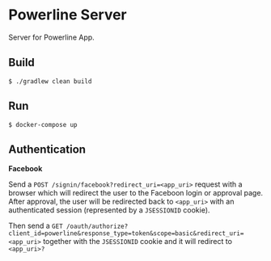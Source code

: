 # Powerline Server

Server for Powerline App.

## Build

```
$ ./gradlew clean build
```

## Run

```
$ docker-compose up
```

## Authentication

**Facebook**

Send a `POST /signin/facebook?redirect_uri=<app_uri>` request with a browser which will redirect the user to the Faceboon login or approval page. After approval, the user will be redirected back to `<app_uri>` with an authenticated session (represented by a `JSESSIONID` cookie).

Then send a `GET /oauth/authorize?client_id=powerline&response_type=token&scope=basic&redirect_uri=<app_uri>` together with the `JSESSIONID` cookie and it will redirect to `<app_uri>?`